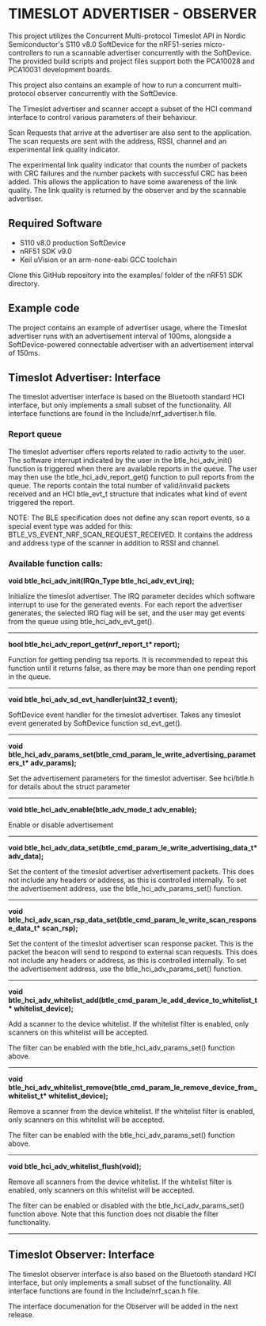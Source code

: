 # TIMESLOT ADVERTISER - OBSERVER

This project utilizes the Concurrent Multi-protocol Timeslot API in Nordic
Semiconductor's S110 v8.0 SoftDevice for the  nRF51-series micro-controllers to run a
scannable advertiser concurrently with the SoftDevice. The provided build
scripts and project files support both the PCA10028 and PCA10031 development
boards.

This project also contains an example of how to run a concurrent multi-protocol 
observer concurrently with the SoftDevice.

The Timeslot advertiser and scanner accept a subset of the HCI command interface to
control various parameters of their behaviour.

Scan Requests that arrive at the advertiser are also sent to the application.
The scan requests are sent with the address, RSSI, channel and an experimental
link quality indicator.

The experimental link quality indicator that counts the number of packets with
CRC failures and the number packets with successful CRC has been added.
This allows the application to have some awareness of the link quality.
The link quality is returned by the observer and by the scannable advertiser.

## Required Software

* S110 v8.0 production SoftDevice
* nRF51 SDK v9.0
* Keil uVision or an arm-none-eabi GCC toolchain

Clone this GitHub repository into the examples/ folder of the nRF51 SDK
directory.

## Example code

The project contains an example of advertiser usage, where the Timeslot
advertiser runs with an advertisement interval of 100ms, alongside a
SoftDevice-powered connectable advertiser with an advertisement interval
of 150ms. 

## Timeslot Advertiser: Interface

The timeslot advertiser interface is based on the Bluetooth standard HCI
interface, but only implements a small subset of the functionality. All
interface functions are found in the Include/nrf_advertiser.h file.

### Report queue

The timeslot advertiser offers reports related to radio activity to the user.
The software interrupt indicated by the user in the btle_hci_adv_init()
function is triggered when there are available reports in the queue. The user
may then use the btle_hci_adv_report_get() function to pull reports from the
queue. The reports contain the total number of valid/invalid packets received and an HCI
btle_evt_t structure that indicates what kind of event triggered the report.

NOTE: The BLE specification does not define any scan report events, so a special event
type was added for this: BTLE_VS_EVENT_NRF_SCAN_REQUEST_RECEIVED. It contains
the address and address type of the scanner in addition to RSSI and channel.

### Available function calls:

__void btle_hci_adv_init(IRQn_Type btle_hci_adv_evt_irq);__

Initialize the timeslot advertiser. The IRQ parameter decides which software
interrupt to use for the generated events. For each report the advertiser
generates, the selected IRQ flag will be set, and the user may get events from
the queue using btle_hci_adv_evt_get().


***

__bool btle_hci_adv_report_get(nrf_report_t* report);__

Function for getting pending tsa reports. It is recommended to repeat this
function until it returns false, as there may be more than one pending report
in the queue.

***

__void btle_hci_adv_sd_evt_handler(uint32_t event);__

SoftDevice event handler for the timeslot advertiser. Takes any timeslot event
generated by SoftDevice function sd_evt_get(). 

***

__void btle_hci_adv_params_set(btle_cmd_param_le_write_advertising_parameters_t* adv_params);__

Set the advertisement parameters for the timeslot advertiser. See hci/btle.h
for details about the struct parameter

***

__void btle_hci_adv_enable(btle_adv_mode_t adv_enable);__

Enable or disable advertisement

***

__void btle_hci_adv_data_set(btle_cmd_param_le_write_advertising_data_t* adv_data);__

Set the content of the timeslot advertiser advertisement packets. This does not
include any headers or address, as this is controlled internally. To set the
advertisement address, use the btle_hci_adv_params_set() function.

***

__void btle_hci_adv_scan_rsp_data_set(btle_cmd_param_le_write_scan_response_data_t* scan_rsp);__

Set the content of the timeslot advertiser scan response packet. This is the
packet the beacon will send to respond to external scan requests.  This does
not include any headers or address, as this is controlled internally.  To set
the advertisement address, use the btle_hci_adv_params_set() function.

***
__void btle_hci_adv_whitelist_add(btle_cmd_param_le_add_device_to_whitelist_t* whitelist_device);__

Add a scanner to the device whitelist. If the whitelist filter is enabled, only
scanners on this whitelist will be accepted. 

The filter can be enabled with the btle_hci_adv_params_set() function above.

***

__void btle_hci_adv_whitelist_remove(btle_cmd_param_le_remove_device_from_whitelist_t* whitelist_device);__

Remove a scanner from the device whitelist. If the whitelist filter is enabled,
only scanners on this whitelist will be accepted. 

The filter can be enabled with the btle_hci_adv_params_set() function above.

***

__void btle_hci_adv_whitelist_flush(void);__

Remove all scanners from the device whitelist. If the whitelist filter is
enabled, only scanners on this whitelist will be accepted. 

The filter can be enabled or disabled with the btle_hci_adv_params_set()
function above.  Note that this function does not disable the filter
functionality.
 
***

## Timeslot Observer: Interface

The timeslot observer interface is also based on the Bluetooth standard HCI
interface, but only implements a small subset of the functionality. All
interface functions are found in the Include/nrf_scan.h file.

The interface documenation for the Observer will be added in the next release.
